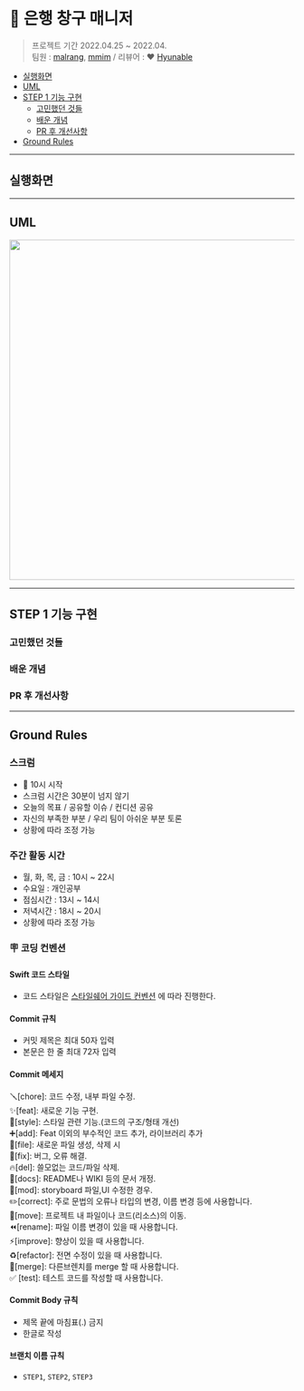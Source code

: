 # 🧮 은행 창구 매니저
> 프로젝트 기간 2022.04.25 ~ 2022.04.  
팀원 : [malrang](https://github.com/kinggoguma), [mmim](https://github.com/JoSH0318) / 리뷰어 : ❤️ [Hyunable](https://github.com/hyunable)

- [실행화면](#실행화면)
- [UML](#uml)
- [STEP 1 기능 구현](#step-1-기능-구현)
    + [고민했던 것들](#고민했던-것들)
    + [배운 개념](#배운-개념)
    + [PR 후 개선사항](#pr-후-개선사항)
- [Ground Rules](#ground-rules)

---

## 실행화면

---

## UML
<img width="600" src="https://i.imgur.com/faRXdIs.jpg"/>

---

## STEP 1 기능 구현

### 고민했던 것들

### 배운 개념

### PR 후 개선사항

---

## Ground Rules
### 스크럼
- 🌈  10시 시작 
- 스크럼 시간은 30분이 넘지 않기
- 오늘의 목표 / 공유할 이슈 / 컨디션 공유
- 자신의 부족한 부분 / 우리 팀이 아쉬운 부분 토론
- 상황에 따라 조정 가능

### 주간 활동 시간
- 월, 화, 목, 금 : 10시 ~ 22시
- 수요일 : 개인공부
- 점심시간 : 13시 ~ 14시
- 저녁시간 : 18시 ~ 20시
- 상황에 따라 조정 가능

###  🪧 코딩 컨벤션
#### Swift 코드 스타일
- 코드 스타일은 [스타일쉐어 가이드 컨벤션](https://github.com/StyleShare/swift-style-guide#%EC%A4%84%EB%B0%94%EA%BF%88) 에 따라 진행한다.

#### Commit 규칙
- 커밋 제목은 최대 50자 입력
- 본문은 한 줄 최대 72자 입력

#### Commit 메세지
🪛[chore]: 코드 수정, 내부 파일 수정.  
✨[feat]: 새로운 기능 구현.  
🎨[style]: 스타일 관련 기능.(코드의 구조/형태 개선)  
➕[add]: Feat 이외의 부수적인 코드 추가, 라이브러리 추가  
🔧[file]: 새로운 파일 생성, 삭제 시  
🐛[fix]: 버그, 오류 해결.  
🔥[del]: 쓸모없는 코드/파일 삭제.  
📝[docs]: README나 WIKI 등의 문서 개정.  
💄[mod]: storyboard 파일,UI 수정한 경우.  
✏️[correct]: 주로 문법의 오류나 타입의 변경, 이름 변경 등에 사용합니다.  
🚚[move]: 프로젝트 내 파일이나 코드(리소스)의 이동.  
⏪️[rename]: 파일 이름 변경이 있을 때 사용합니다.  
⚡️[improve]: 향상이 있을 때 사용합니다.  
♻️[refactor]: 전면 수정이 있을 때 사용합니다.  
🔀[merge]: 다른브렌치를 merge 할 때 사용합니다.  
✅ [test]: 테스트 코드를 작성할 때 사용합니다.  

#### Commit Body 규칙
- 제목 끝에 마침표(.) 금지
- 한글로 작성

#### 브랜치 이름 규칙
- `STEP1`, `STEP2`, `STEP3`
